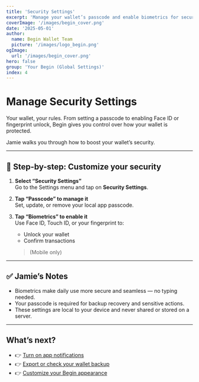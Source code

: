 ```yaml
---
title: 'Security Settings'
excerpt: 'Manage your wallet’s passcode and enable biometrics for secure access and quick confirmations.'
coverImage: '/images/begin_cover.png'
date: '2025-05-01'
author:
  name: Begin Wallet Team
  picture: '/images/logo_begin.png'
ogImage:
  url: '/images/begin_cover.png'
hero: false
group: 'Your Begin (Global Settings)'
index: 4
---
```


# Manage Security Settings

Your wallet, your rules. From setting a passcode to enabling Face ID or fingerprint unlock, Begin gives you control over how your wallet is protected.

Jamie walks you through how to boost your wallet’s security.

---

## 🔐 Step-by-step: Customize your security

1. **Select “Security Settings”**  
   Go to the Settings menu and tap on **Security Settings**.

2. **Tap “Passcode” to manage it**  
   Set, update, or remove your local app passcode.

3. **Tap “Biometrics” to enable it**  
   Use Face ID, Touch ID, or your fingerprint to:
   - Unlock your wallet  
   - Confirm transactions  
   > (Mobile only)

---

## ✅ Jamie’s Notes

- Biometrics make daily use more secure and seamless — no typing needed.
- Your passcode is required for backup recovery and sensitive actions.
- These settings are local to your device and never shared or stored on a server.

---

## What’s next?

- 👉 [Turn on app notifications](#)  
- 👉 [Export or check your wallet backup](#)  
- 👉 [Customize your Begin appearance](#)
